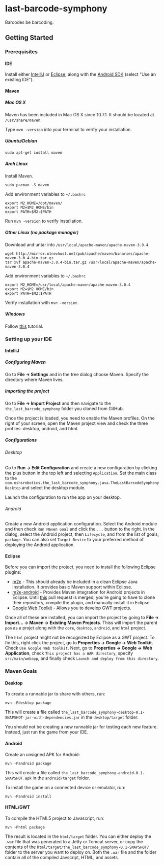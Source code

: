last-barcode-symphony
=====================

Barcodes be barcoding.


Getting Started
---------------

### Prerequisites

#### IDE
Install either [IntelliJ](http://www.jetbrains.com/idea/) or [Eclipse](http://www.eclipse.org/), along with the
[Android SDK](http://developer.android.com/sdk/index.html) (select "Use an existing IDE").

#### Maven

##### Mac OS X
Maven has been included in Mac OS X since 10.7.1. It should be located at `/usr/share/maven`.

Type `mvn -version` into your terminal to verify your installation.

##### Ubuntu/Debian

    sudo apt-get install maven

##### Arch Linux
Install Maven.

    sudo pacman -S maven

Add environment variables to `~/.bashrc`

    export M2_HOME=/opt/maven/
    export M2=$M2_HOME/bin
    export PATH=$M2:$PATH

Run `mvn -version` to verify installation.

##### Other Linux (no package manager)

Download and untar into `/usr/local/apache-maven/apache-maven-3.0.4`

    wget http://mirror.olnevhost.net/pub/apache/maven/binaries/apache-maven-3.0.4-bin.tar.gz
    tar xvf apache-maven-3.0.4-bin.tar.gz /usr/local/apache-maven/apache-maven-3.0.4

Add environment variables to `~/.bashrc`

    export M2_HOME=/usr/local/apache-maven/apache-maven-3.0.4
    export M2=$M2_HOME/bin
    export PATH=$M2:$PATH

Verify installation with `mvn -version`.

##### Windows
Follow [this](http://www.mkyong.com/maven/how-to-install-maven-in-windows/) tutorial.

### Setting up your IDE

#### IntelliJ

##### Configuring Maven

Go to **File -> Settings** and in the tree dialog choose Maven. Specify the directory where Maven lives.

##### Importing the project

Go to **File -> Import Project** and then navigate to the `the_last_barcode_symphony` folder you cloned from GitHub.

Once the project is loaded, you need to enable the Maven profiles. On the right of your screen, open the Maven project
view and check the three profiles: desktop, android, and html.

##### Configurations

###### Desktop

Go to **Run -> Edit Configuration** and create a new configuration by clicking the plus button in the top left and
selecting `Application`. Set the main class to the `com.eshsrobotics.the_last_barcode_symphony.java.TheLastBarcodeSymphonyDesktop` and select
the desktop module.

Launch the configuration to run the app on your desktop.

###### Android

Create a new Android application configuration. Select the Android module and then check `Run Maven Goal` and click the
`...` button to the right. In the dialog, select the Android project, then `Lifecycle`, and from the list of goals,
`package`. You can also set `Target Device` to your preferred method of deploying the Android application.

#### Eclipse

Before you can import the project, you need to install the following Eclipse plugins:

* [m2e](http://eclipse.org/m2e/) - This should already be included in a clean Eclipse Java installation. It provides
  basic Maven support within Eclipse.
* [m2e-android](http://rgladwell.github.com/m2e-android/) - Provides Maven integration for Android projects in Eclipse.
  Until [this](https://github.com/rgladwell/m2e-android/pull/124) pull request is merged, you're going to have to clone
  their repository, compile the plugin, and manually install it in Eclipse.
* [Google Web Toolkit](https://developers.google.com/web-toolkit/) - Allows you to develop GWT projects.

Once all of these are installed, you can import the project by going to **File -> Import... -> Maven -> Existing Maven
Projects**. Thiss will import the parent `pom` as a projet along with the `core`, `desktop`, `android`, and `html`
project.

The `html` project might not be recognized by Eclipse as a GWT project. To fix this, right click the project, go to
**Properties -> Google -> Web Toolkit**. Check `Use Google Web toolkit`. Next, go to **Properties -> Google -> Web
Application**, check `This project has a WAR directory`, specify `src/main/webapp`, and finally check `Launch and deploy
from this directory`.

### Maven Goals

#### Desktop

To create a runnable jar to share with others, run:

    mvn -Pdesktop package

This will create a file called `the_last_barcode_symphony-desktop-0.1-SNAPSHOT-jar-with-dependencies.jar` in the `desktop/target`
folder.

You should not be creating a new runnable jar for testing each new feature. Instead, just run the game from your IDE.

#### Android

Create an unsigned APK for Android:

    mvn -Pandroid package

This will create a file called `the_last_barcode_symphony-android-0.1-SNAPSHOT.apk` in the `android/target` folder.

To install the game on a connected device or emulator, run:

    mvn -Pandroid install

#### HTML/GWT

To compile the HTML5 project to Javascript, run:

    mvn -Phtml package

The result is located in the `html/target` folder. You can either deploy the `.war` file that was generated to a Jetty
or Tomcat server, or copy the contents of the `html/target/the_last_barcode_symphony-0.1-SNAPSHOT/` folder to the server you want to
deploy on. Both the `.war` file and the folder contain all of the compiled Javscript, HTML, and assets.

